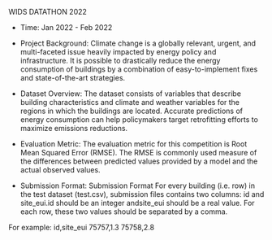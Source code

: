 WIDS DATATHON 2022

- Time: Jan 2022 - Feb 2022 

- Project Background:
Climate change is a globally relevant, urgent, and multi-faceted issue heavily impacted by energy policy and infrastructure.
It is possible to drastically reduce the energy consumption of buildings by a combination of easy-to-implement fixes and state-of-the-art strategies.


- Dataset Overview:
The dataset consists of variables that describe building characteristics and climate and weather variables for the regions in which the buildings are located.
Accurate predictions of energy consumption can help policymakers target retrofitting efforts to maximize emissions reductions.


- Evaluation Metric:
The evaluation metric for this competition is Root Mean Squared Error (RMSE). 
The RMSE is commonly used measure of the differences between predicted values provided by a model and the actual observed values.


- Submission Format:
Submission Format
For every building (i.e. row) in the test dataset (test.csv), submission files contains two columns: id and site_eui.id should be an integer andsite_eui should be a real value.
For each row, these two values should be separated by a comma.

For example:
id,site_eui
75757,1.3
75758,2.8
